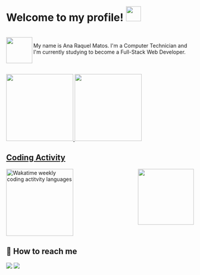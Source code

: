 # Welcome to my profile! <img src="https://github.com/TheDudeThatCode/TheDudeThatCode/blob/master/Assets/Hi.gif" width="40px">
<br>

 <img src="https://media.giphy.com/media/GgcetQpEbCzQwPKzqe/giphy.gif" align="left" width="70px">
 

  
My name is Ana Raquel Matos. I'm a Computer Technician and I'm currently studying to become a Full-Stack Web Developer.

<br>
<div style="padding-top:20px;">
<a href="https://github.com/anaraquelmatos">
  <img height="180em" src="https://github-readme-stats.vercel.app/api?username=anaraquelmatos&show_icons=true&theme=cobalt&include_all_commits=true&count_private=true" />
  <img height="180em" src="https://github-readme-stats.vercel.app/api/top-langs/?username=anaraquelmatos&layout=compact&langs_count=7&theme=cobalt"/>
</div>

## Coding Activity
 
   <img src="https://media.giphy.com/media/8SRqnPebX1H8lQy5YR/giphy.gif" align="right" width="150px"/>
 
<div>
<a href="https://wakatime.com/@anaraquelmatos" title="Data update every midnight"><img height="180em" src="https://github-readme-stats.vercel.app/api/wakatime?username=anaraquelmatos&layout=compact&langs_count=6&theme=cobalt" alt="Wakatime weekly coding actitvity languages"/></a>
 </div>

 ## 📩 How to reach me
<p>
 <a href="https://www.linkedin.com/in/ana-raquel-matos-1055857b/" target="_blank"><img src="https://img.shields.io/badge/-LinkedIn-%230077B5?style=for-the-badge&logo=linkedin&logoColor=white" target="_blank"></a>
 <a href="mailto:anaraquelpmatos@gmail.com"><img src="https://img.shields.io/badge/Gmail-D14836?style=for-the-badge&logo=gmail&logoColor=white" target="blank"></ a>
</p>


